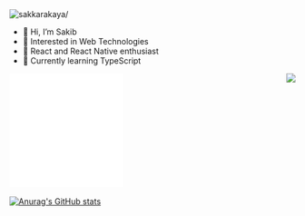 

<img src="https://komarev.com/ghpvc/?username=sakkarakaya" alt=sakkarakaya/>






- 👋 Hi, I’m Sakib
- 👀 Interested in Web Technologies
- 👀 React and React Native enthusiast
- 🌱 Currently learning TypeScript

<img src="https://github-readme-streak-stats.herokuapp.com/?user=sakkarakaya&theme=vue-dark" align="right" />
<img src="./react.gif" alt="react-native" width=200 height=200>

[![Anurag's GitHub stats](https://github-readme-stats.vercel.app/api?username=sakkarakaya)](https://github.com/anuraghazra/github-readme-stats)
<!---
sakkarakaya/sakkarakaya is a ✨ special ✨ repository because its `README.md` (this file) appears on your GitHub profile.
You can click the Preview link to take a look at your changes.
--->
